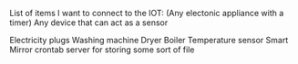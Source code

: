 List of items I want to connect to the IOT:
(Any electonic appliance with a timer)
Any device that can act as a sensor

Electricity plugs
Washing machine
Dryer
Boiler
Temperature sensor
Smart Mirror
crontab
server for storing some sort of file
